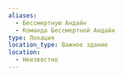 ```yaml
---
aliases:
  - Бессмертную Андайн
  - Команда Бессмертной Андайн
type: Локация
location_type: Важное здание
location:
  - Неизвестно
---
```

